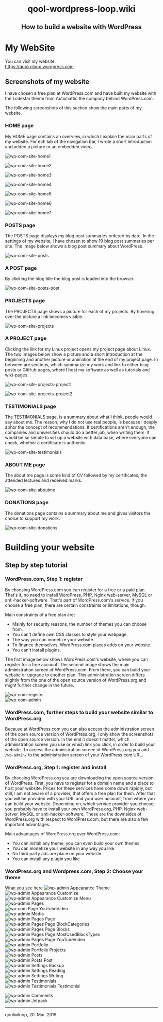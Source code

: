 <h1 align="center"> qool-wordpress-loop.wiki </h1>
<h2 align="center"> How to build a website with WordPress</h2>

# My WebSite
You can visit my website:  
https://qoolixiloop.wordpress.com

## Screenshots of my website
I have chosen a free plan at WordPress.com and have built my website with the Lodestar theme from Automattic the company behind WordPress.com. 

The following screenshots of this section show the main parts of my website.

### HOME page
My HOME page contains an overview, in which I explain the main parts of my website. For ech tab of the navigation bar, I wrote a short introduction and added a picture or an embedded video.  

![wp-com-site-home1][2010]  

![wp-com-site-home2][2020]  

![wp-com-site-home3][2030]  

![wp-com-site-home4][2040]  

![wp-com-site-home5][2050]  

![wp-com-site-home6][2060]  

![wp-com-site-home7][2070]  

### POSTS page
The POSTS page displays my blog post summaries ordered by date. In the settings of my website, I have chosen to show 10 blog post summaries per site. The image below shows a blog post summary about WordPress.  

![wp-com-site-posts][2080]  

### A POST page
By clicking the blog title the blog post is loaded into the browser. 

![wp-com-site-posts-post][2090]    

### PROJECTS page
The PROJECTS page shows a picture for each of my projects. By hovering over the picture a link becomes visible. 

![wp-com-site-projects][2110]  

### A PROJECT page
Clicking the link for my Linux project opens my project page about Linux. The two images below show a picture and a short introduction at the beginning and another picture or animation at the end of my project page. In between are sections, which summarize my work and link to either blog posts or GitHub pages, where I host my software as well as tutorials and wiki-pages.  

![wp-com-site-projects-project1][2120] 

![wp-com-site-projects-project2][2130]  

### TESTIMONIALS page
The TESTIMONIALS page, is a summary about what I think, people would say about me. The reason, why I do not use real people, is because I deeply abhor the concept of recommendations. If certifications aren't enough, the companies and universities should do a better job, when writing them. It would be so simple to set up a website with data base, where everyone can check, whether a certificate is authentic.  
  
![wp-com-site-testimonials][2140]  

### ABOUT ME page
The about me page is some kind of CV followed by my certificates, the attended lectures and received marks.  

![wp-com-site-aboutme][2150]  

### DONATIONS page
The donations page contains a summary about me and gives visitors the choice to support my work.  

![wp-com-site-donations][2160]  

# Building your website 

## Step by step tutorial

### WordPress.com, Step 1: register
By choosing WordPress.com you can register for a free or a paid plan. That's it, no need to install WordPress, PHP, Nginx web-server, MySQL or anti-hacker-software. That's part of WordPress.com's service. If you choose a free plan, there are certain constraints or limitations, though.   
  
Main constraints of a free plan are: 
* Mainly for security reasons, the number of themes you can choose from. 
* You can't define own CSS classes to style your webpage.
* The way you can monetize your website.
* To finance themselves, WordPress.com places adds on your website.
* You can't install plugins.

The first image below shows WordPress.com's website, where you can register for a free account. The second image shows the main administration screen of WordPress.com. From there, you can build your website or upgrade to another plan. This administration screen differs slightly from the one of the open source version of WordPress.org and might further change in the future. 

![wp-com-register][1030]  
![wp-com-admin][1010]  

### WordPress.com, further steps to build your website similar to WordPress.org
Because at WordPress.com you can also access the administration screen of the open source version of WordPress.org, I only show the screenshots of the open source version. In the end it doesn't matter, which administration screen you use or which link you click, in order to build your website. To access the administration screen of WordPress.org you add `/wp-admin/` to the administration screen of your WordPress.com URL.

### WordPress.org, Step 1: register and install
By choosing WordPress.org you are downloading the open source version of WordPress. First, you have to register for a domain name and a place to host your website. Prices for these services have come down rapidly, but still, I am not aware of a provider, that offers a free plan for them. After that you will be provided with your URL and your user account, from where you can build your website. Depending on, which service provider you choose, you probably have to install your own WordPress.org, PHP, Nginx web-server, MySQL or anti-hacker-software. These are the downsides of WordPress.org with respect to WordPress.com, but there are also a few important advantages.

Main advantages of WordPress.org over WordPress.com:
* You can install any theme, you can even build your own themes
* You can monetize your website in any way you like
* No third party ads are place on your website
* You can install any plugin you like


### WordPress.org and Wordpress.com, Step 2: Choose your theme
What you see here
![wp-admin Appearance Theme][30]  
![wp-admin Appearance Customize][10]  
![wp-admin Appearance Customize Menu][20]  
![wp-admin Pages][70]  
![wp-com Page YouTubeVideo][1020]  
![wp-admin Media][60]  
![wp-admin Pages Page][80]  
![wp-admin Pages Page BlockCategories][90]   
![wp-admin Pages Page Blocks][100]  
![wp-admin Pages Page MostUsedBlockTypes][110]  
![wp-admin Pages Page YouTubeVideo][120]  
![wp-admin Portfolio][130]  
![wp-admin Portfolio Projects][140]  
![wp-admin Posts][150]  
![wp-admin Posts Post][160]  
![wp-admin Settings Backup][170]  
![wp-admin Settings Reading][180]  
![wp-admin Settings Writing][190]  
![wp-admin Testimonials][200]  
![wp-admin Testimonials Testimonial][210]   

![wp-admin Comments][40]  
![wp-admin Jetpack][50]  

---------------
qoolixiloop, 20. Mar. 2019

[10]: wordpress.org/images/wp-admin_Appearance_Customize.jpg
[20]: wordpress.org/images/wp-admin_Appearance_Customize_Menus.jpg
[30]: wordpress.org/images/wp-admin_Appearance_Theme.jpg
[40]: wordpress.org/images/wp-admin_Comments.jpg
[50]: wordpress.org/images/wp-admin_Jetpack.jpg
[60]: wordpress.org/images/wp-admin_Media.jpg
[70]: wordpress.org/images/wp-admin_Pages.jpg
[80]: wordpress.org/images/wp-admin_Pages_Page.jpg
[90]: wordpress.org/images/wp-admin_Pages_Page_BlockCategories.jpg
[100]: wordpress.org/images/wp-admin_Pages_Page_Blocks.jpg
[110]: wordpress.org/images/wp-admin_Pages_Page_MostUsedBlockTypes.jpg
[120]: wordpress.org/images/wp-admin_Pages_Page_YouTubeVideo.jpg
[130]: wordpress.org/images/wp-admin_Portfolio.jpg
[140]: wordpress.org/images/wp-admin_Portfolio_Projects.jpg
[150]: wordpress.org/images/wp-admin_Posts.jpg
[160]: wordpress.org/images/wp-admin_Posts_Post.jpg
[170]: wordpress.org/images/wp-admin_Settings_Backup.jpg
[180]: wordpress.org/images/wp-admin_Settings_Reading.jpg
[190]: wordpress.org/images/wp-admin_Settings_Writing.jpg
[200]: wordpress.org/images/wp-admin_Testimonials.jpg
[210]: wordpress.org/images/wp-admin_Testimonials_Testimonial.jpg
[1010]: wordpress.com/images/wp-com-admin.jpg
[1020]: wordpress.com/images/wp-com_Page_YouTubeVideo.jpg
[1030]: wordpress.com/images/wp-com-register.jpg
[1010]: wordpress.com/images/wp-com-admin.jpg
[1020]: wordpress.com/images/wp-com_Page_YouTubeVideo.jpg
[1030]: wordpress.com/images/wp-com-register.jpg
[2010]: wordpress.com/images/wp-com-site-home1.jpg
[2020]: wordpress.com/images/wp-com-site-home2.jpg
[2030]: wordpress.com/images/wp-com-site-home3.jpg
[2040]: wordpress.com/images/wp-com-site-home4.jpg
[2050]: wordpress.com/images/wp-com-site-home5.jpg
[2060]: wordpress.com/images/wp-com-site-home6.jpg
[2070]: wordpress.com/images/wp-com-site-home7.jpg
[2080]: wordpress.com/images/wp-com-site-posts.jpg
[2090]: wordpress.com/images/wp-com-site-posts-post.jpg
[2110]: wordpress.com/images/wp-com-site-projects.jpg
[2120]: wordpress.com/images/wp-com-site-projects-project1.jpg
[2130]: wordpress.com/images/wp-com-site-projects-project2.jpg
[2140]: wordpress.com/images/wp-com-site-testimonials.jpg
[2150]: wordpress.com/images/wp-com-site-aboutme.jpg
[2160]: wordpress.com/images/wp-com-site-donations.jpg

 
